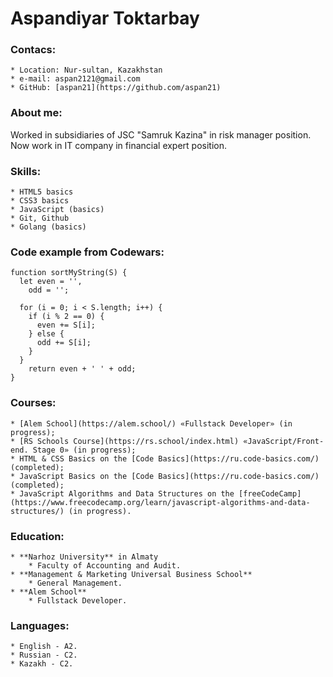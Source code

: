# Aspandiyar Toktarbay
### Contacs:
    * Location: Nur-sultan, Kazakhstan
    * e-mail: aspan2121@gmail.com
    * GitHub: [aspan21](https://github.com/aspan21)
### About me:
Worked in subsidiaries of JSC "Samruk Kazina" in risk manager position. 
Now work in IT company in financial expert position.
### Skills:
    * HTML5 basics
    * CSS3 basics
    * JavaScript (basics)
    * Git, Github
    * Golang (basics)
### Code example from Codewars:
```
function sortMyString(S) {
  let even = '',
    odd = '';

  for (i = 0; i < S.length; i++) {
    if (i % 2 == 0) {
      even += S[i];
    } else {
      odd += S[i];
    }
  }
    return even + ' ' + odd;
}
```
### Courses:
    * [Alem School](https://alem.school/) «Fullstack Developer» (in progress);
    * [RS Schools Course](https://rs.school/index.html) «JavaScript/Front-end. Stage 0» (in progress);
    * HTML & CSS Basics on the [Code Basics](https://ru.code-basics.com/) (completed);
    * JavaScript Basics on the [Code Basics](https://ru.code-basics.com/) (completed);
    * JavaScript Algorithms and Data Structures on the [freeCodeCamp](https://www.freecodecamp.org/learn/javascript-algorithms-and-data-structures/) (in progress).
### Education:
    * **Narhoz University** in Almaty
        * Faculty of Accounting and Audit.
    * **Management & Marketing Universal Business School**
        * General Management.
    * **Alem School**
        * Fullstack Developer.
### Languages:
    * English - A2.
    * Russian - C2.
    * Kazakh - C2.  
